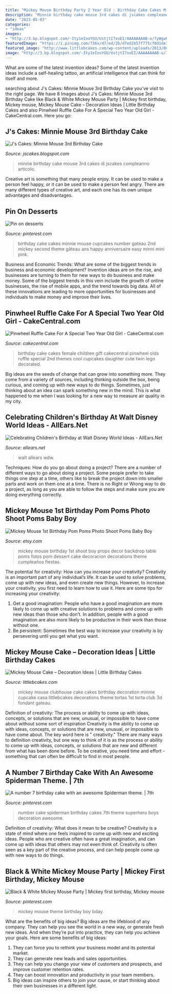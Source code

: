 ```yaml
---
title: "Mickey Mouse Birthday Party 2 Year Old : Birthday Cake Cakes Minnie Mouse Cupcakes Number Gateau 2nd Mickey Second Theme Gâteau Ans Happy Anniversaire Easy Minni Mini Pink"
description: "Minnie birthday cake mouse 3rd cakes di jscakes compleanno articolo"
date: "2023-05-03"
categories:
- "ideas"
images:
- "http://3.bp.blogspot.com/-Ity1eIooYGU/UstjtI7xoEI/AAAAAAAAB-o/7yWgwPhy2fw/s1600/055+(2).jpg"
featuredImage: "https://i.pinimg.com/736x/d7/ed/2b/d7ed2b57f775cf0d1de3bcb72f9937cc.jpg"
featured_image: "http://www.littlebcakes.com/wp-content/uploads/2013/08/Mickey-Mouse-Clubhouse-Cakes.jpg"
image: "http://3.bp.blogspot.com/-Ity1eIooYGU/UstjtI7xoEI/AAAAAAAAB-o/7yWgwPhy2fw/s1600/055+(2).jpg"
---
```



What are some of the latest invention ideas?
Some of the latest invention ideas include a self-healing tattoo, an artificial intelligence that can think for itself and more.

	

		
searching about J&#039;s Cakes: Minnie Mouse 3rd Birthday Cake you've visit to the right page. We have 8 Images about J&#039;s Cakes: Minnie Mouse 3rd Birthday Cake like Black &amp; White Mickey Mouse Party | Mickey first birthday, Mickey mouse, Mickey Mouse Cake – Decoration Ideas | Little Birthday Cakes and also Pinwheel Ruffle Cake For A Special Two Year Old Girl - CakeCentral.com. Here you go:
		
    
## J&#039;s Cakes: Minnie Mouse 3rd Birthday Cake

<img loading=lazy src="http://3.bp.blogspot.com/-Ity1eIooYGU/UstjtI7xoEI/AAAAAAAAB-o/7yWgwPhy2fw/s1600/055+(2).jpg" onerror="this.onerror=null;this.src='https://tse2.mm.bing.net/th?id=OIP.yYeE4uApDFPMzf-R2fnAfQHaMa&amp;pid=15.1';" alt="J&#039;s Cakes: Minnie Mouse 3rd Birthday Cake">

_Source: jscakes.blogspot.com_

>minnie birthday cake mouse 3rd cakes di jscakes compleanno articolo. 

	

Creative art is something that many people enjoy. It can be used to make a person feel happy, or it can be used to make a person feel angry. There are many different types of creative art, and each one has its own unique advantages and disadvantages.

    
## Pin On Desserts

<img loading=lazy src="https://i.pinimg.com/736x/2c/5f/0c/2c5f0cc520bd029a211ce103b402bd45--minnie-mouse-birthday-cakes-smash-cake.jpg" onerror="this.onerror=null;this.src='https://tse1.mm.bing.net/th?id=OIP.fEq4ilRdCz9NH4F6U8Bc4AAAAA&amp;pid=15.1';" alt="Pin on desserts">

_Source: pinterest.com_

>birthday cake cakes minnie mouse cupcakes number gateau 2nd mickey second theme gâteau ans happy anniversaire easy minni mini pink. 

	

Business and Economic Trends: What are some of the biggest trends in business and economic development?
Invention ideas are on the rise, and businesses are turning to them for new ways to do business and make money. Some of the biggest trends in this vein include the growth of online businesses, the rise of mobile apps, and the trend towards big data. All of these innovations are leading to more opportunities for businesses and individuals to make money and improve their lives.

    
## Pinwheel Ruffle Cake For A Special Two Year Old Girl - CakeCentral.com

<img loading=lazy src="https://cdn001.cakecentral.com/gallery/2015/03/900_894425gmiQ_pinwheel-ruffle-cake-for-a-special-two-year-old-girl.jpg" onerror="this.onerror=null;this.src='https://tse2.mm.bing.net/th?id=OIP.3WdiKtSPGk1JNB_mgDXcNwHaLH&amp;pid=15.1';" alt="Pinwheel Ruffle Cake For A Special Two Year Old Girl - CakeCentral.com">

_Source: cakecentral.com_

>birthday cake cakes female children gift cakecentral pinwheel olds ruffle special 2nd themes cool cupcakes daughter cute twin lego decorated. 

	

Big ideas are the seeds of change that can grow into something more. They come from a variety of sources, including thinking outside the box, being curious, and coming up with new ways to do things. Sometimes, just thinking about an idea can spark something new in the mind. This is what happened to me when I was looking for a new way to measure air quality in my city.

    
## Celebrating Children&#039;s Birthday At Walt Disney World Ideas - AllEars.Net

<img loading=lazy src="https://allears.net/wp-content/uploads/2018/09/Plan-Your-Child-The-Best-Disney-Birthday.png" onerror="this.onerror=null;this.src='https://tse1.mm.bing.net/th?id=OIP.GgNR_ODTypW4c_zxM1uJ9gHaJ4&amp;pid=15.1';" alt="Celebrating Children&#039;s Birthday at Walt Disney World Ideas - AllEars.Net">

_Source: allears.net_

>walt allears wdw. 

	

Techniques: How do you go about doing a project?
There are a number of different ways to go about doing a project. Some people prefer to take things one step at a time, others like to break the project down into smaller parts and work on them one at a time. There is no Right or Wrong way to do a project, as long as you are able to follow the steps and make sure you are doing everything correctly.

    
## Mickey Mouse 1st Birthday Pom Poms Photo Shoot Poms Baby Boy

<img loading=lazy src="https://img.etsystatic.com/il/5aa5e9/1070319651/il_570xN.1070319651_iuml.jpg?version=0" onerror="this.onerror=null;this.src='https://tse2.mm.bing.net/th?id=OIP.r_r45TJdD-NeAY5z8_-FigHaKG&amp;pid=15.1';" alt="Mickey Mouse 1st Birthday Pom Poms Photo Shoot Poms Baby Boy">

_Source: etsy.com_

>mickey mouse birthday 1st shoot boy props decor backdrop table poms fotos pom dessert cake decoracion decorations theme cumpleaños fiestas. 

	

The potential for creativity: How can you increase your creativity?
Creativity is an important part of any individual’s life. It can be used to solve problems, come up with new ideas, and even create new things. However, to increase your creativity, you first need to learn how to use it. Here are some tips for increasing your creativity: 
1. Get a good imagination: People who have a good imagination are more likely to come up with creative solutions to problems and come up with new ideas than those who don’t. In addition, people with a good imagination are also more likely to be productive in their work than those without one. 
2. Be persistent: Sometimes the best way to increase your creativity is by persevering until you get what you want.

    
## Mickey Mouse Cake – Decoration Ideas | Little Birthday Cakes

<img loading=lazy src="http://www.littlebcakes.com/wp-content/uploads/2013/08/Mickey-Mouse-Clubhouse-Cakes.jpg" onerror="this.onerror=null;this.src='https://tse4.mm.bing.net/th?id=OIP.g0CR09pDKVbuUuvolr6LdAHaGE&amp;pid=15.1';" alt="Mickey Mouse Cake – Decoration Ideas | Little Birthday Cakes">

_Source: littlebcakes.com_

>mickey mouse clubhouse cake cakes birthday decoration minnie cupcake casa littlebcakes decorations theme tortas 1st torta club 3d fondant gateau. 

	

Definition of creativity: The process or ability to come up with ideas, concepts, or solutions that are new, unusual, or impossible to have come about without some sort of inspiration
Creativity is the ability to come up with ideas, concepts, or solutions that are new, unusual, or impossible to have come about. The key word here is " creativity." There are many ways to definition creativity, but one way to think of it is as the process or ability to come up with ideas, concepts, or solutions that are new and different from what has been done before. To be creative, you need time and effort - something that can often be difficult to find in most people.

    
## A Number 7 Birthday Cake With An Awesome Spiderman Theme. | 7th

<img loading=lazy src="https://i.pinimg.com/736x/30/d2/a1/30d2a1986230a2fcd330b52096af4464--cupcake-decoration-number-.jpg" onerror="this.onerror=null;this.src='https://tse2.mm.bing.net/th?id=OIP.XuKmzDfbluuJeaCPdbKQRgHaJ3&amp;pid=15.1';" alt="A number 7 birthday cake with an awesome Spiderman theme. | 7th">

_Source: pinterest.com_

>number cake spiderman birthday cakes 7th theme superhero boys decoration awesome. 

	

Definition of creativity: What does it mean to be creative?
Creativity is a state of mind where one feels inspired to come up with new and exciting ideas. People who are creative often have a great imagination, and can come up with ideas that others may not even think of. Creativity is often seen as a key part of the creative process, and can help people come up with new ways to do things.

    
## Black &amp; White Mickey Mouse Party | Mickey First Birthday, Mickey Mouse

<img loading=lazy src="https://i.pinimg.com/736x/d7/ed/2b/d7ed2b57f775cf0d1de3bcb72f9937cc.jpg" onerror="this.onerror=null;this.src='https://tse2.mm.bing.net/th?id=OIP.lpUvywqD25BBYCdvT0vgtgHaJ3&amp;pid=15.1';" alt="Black &amp; White Mickey Mouse Party | Mickey first birthday, Mickey mouse">

_Source: pinterest.com_

>mickey mouse theme birthday boy bday. 

	

What are the benefits of big ideas?
Big ideas are the lifeblood of any company. They can help you see the world in a new way, or generate fresh new ideas. And when they’re put into practice, they can help you achieve your goals. Here are some benefits of big ideas: 
1. They can force you to rethink your business model and its potential market.
2. They can generate new leads and sales opportunities.
3. They can help you change your view of customers and prospects, and improve customer retention rates. 
4. They can boost innovation and productivity in your team members. 
5. Big ideas can inspire others to join your cause, or start thinking about their own businesses in a different light. 

